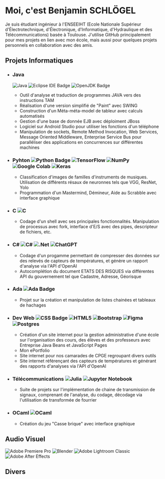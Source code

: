 # Moi, c'est Benjamin SCHLÖGEL

Je suis étudiant ingénieur à l'ENSEEIHT (Ecole Nationale Supérieur d'Électrotechnique, d'Électronique, d'Informatique, d'Hydraulique et des Télécommunications) basée à Toulouse. J'utilise GitHub principalement pour mes projets en lien avec mon école, mais aussi pour quelques projets personnels en collaboration avec des amis.

## Projets Informatiques

- ### Java
  ![Java](https://img.shields.io/badge/java-%23ED8B00.svg?style=for-the-badge&logo=openjdk&logoColor=white) ![Eclipse IDE Badge](https://img.shields.io/badge/Eclipse%20IDE-2C2255?logo=eclipseide&logoColor=fff&style=for-the-badge) ![OpenJDK Badge](https://img.shields.io/badge/OpenJDK-000?logo=openjdk&logoColor=fff&style=for-the-badge)
  - Outil d'analyse et traduction de programmes JAVA vers des instructions TAM
  - Réalisation d'une version simplifié de "Paint" avec SWING
  - Construction d'un Méta-méta-model de tableur avec calculs automatisés 
  - Gestion d'une base de donnée EJB avec déploiment JBoss
  - Logiciel sur Android Studio pour utiliser les fonctions d'un téléphone
  - Manipulation de sockets, Remote Method Invocation, Web Services, Message Oriented Middleware, Enterprise Service Bus pour paralléliser des applications en concurrences sur différentes machines

- ### Pyhton ![Python Badge](https://img.shields.io/badge/Python-3776AB?logo=python&logoColor=fff&style=for-the-badge) ![TensorFlow](https://img.shields.io/badge/TensorFlow-%23FF6F00.svg?style=for-the-badge&logo=TensorFlow&logoColor=white) ![NumPy](https://img.shields.io/badge/numpy-%23013243.svg?style=for-the-badge&logo=numpy&logoColor=white) ![Google Colab](https://img.shields.io/badge/Google%20Colab-%23F9A825.svg?style=for-the-badge&logo=googlecolab&logoColor=white) ![Keras](https://img.shields.io/badge/Keras-%23D00000.svg?style=for-the-badge&logo=Keras&logoColor=white)
  - Classification d'images de familles d'instruments de musiques. Utilisation de différents résaux de neuronnes tels que VGG, ResNet, Yolo
  - Programmation d'un Mastermind, Démineur, Aide au Scrabble avec interface graphique

- ### C ![C](https://img.shields.io/badge/c-%2300599C.svg?style=for-the-badge&logo=c&logoColor=white)
  - Codage d'un shell avec ses principales fonctionnalités. Manipulation de processus avec fork, interface d'E/S avec des pipes, descripteur de fichiers, etc.

- ### C# ![C#](https://img.shields.io/badge/c%23-%23239120.svg?style=for-the-badge&logo=csharp&logoColor=white) ![.Net](https://img.shields.io/badge/.NET-5C2D91?style=for-the-badge&logo=.net&logoColor=white) ![ChatGPT](https://img.shields.io/badge/chatGPT-74aa9c?style=for-the-badge&logo=openai&logoColor=white) 
  - Codage d'un progamme permettant de compresser des données sur des relevés de capteurs de températures, et génère un rapport d'analyse via l'API d'OpenAI
  - Autocomplétion du document ETATS DES RISQUES via différentes API du gouvernement tel que Cadastre, Adresse, Géorisque
 
- ### Ada ![Ada Badge](https://img.shields.io/badge/Ada-000?logo=ada&logoColor=fff&style=for-the-badge)
  - Projet sur la création et manipulation de listes chainées et tableaux de hachages

- ### Dev Web ![CSS Badge](https://img.shields.io/badge/CSS-639?logo=css&logoColor=fff&style=for-the-badge) ![HTML5](https://img.shields.io/badge/html5-%23E34F26.svg?style=for-the-badge&logo=html5&logoColor=white) ![Bootstrap](https://img.shields.io/badge/bootstrap-%238511FA.svg?style=for-the-badge&logo=bootstrap&logoColor=white) ![Figma](https://img.shields.io/badge/figma-%23F24E1E.svg?style=for-the-badge&logo=figma&logoColor=white) ![Postgres](https://img.shields.io/badge/postgres-%23316192.svg?style=for-the-badge&logo=postgresql&logoColor=white)
  - Création d'un site internet pour la gestion administrative d'une école sur l'organisation des cours, des élèves et des professeurs avec Entreprise Java Beans et JavaScript Pages
  - Mon ePortfolio
  - Site internet pour nos camarades de CPGE regroupant divers outils
  - Site internet référençant des capteurs de températures et générant des rapports d'analyses via l'API d'OpenAI

- ### Télécommunications ![Julia](https://img.shields.io/badge/-Julia-9558B2?style=for-the-badge&logo=julia&logoColor=white) ![Jupyter Notebook](https://img.shields.io/badge/jupyter-%23FA0F00.svg?style=for-the-badge&logo=jupyter&logoColor=white)
  - Suite de projets sur l'implémentation de chaine de transmission de signaux, comprenant de l'analyse, du codage, décodage via l'utilisation de transformée de fourrier

- ### OCaml ![OCaml](https://img.shields.io/badge/OCaml-%23E98407.svg?style=for-the-badge&logo=ocaml&logoColor=white)
  - Création du jeu "Casse brique" avec interface graphique


## Audio Visuel

 ![Adobe Premiere Pro](https://img.shields.io/badge/Adobe%20Premiere%20Pro-9999FF.svg?style=for-the-badge&logo=Adobe%20Premiere%20Pro&logoColor=white) ![Blender](https://img.shields.io/badge/blender-%23F5792A.svg?style=for-the-badge&logo=blender&logoColor=white)  ![Adobe Lightroom Classic](https://img.shields.io/badge/Adobe%20Lightroom%20Classic-31A8FF.svg?style=for-the-badge&logo=Adobe%20Lightroom%20Classic&logoColor=white) ![Adobe After Effects](https://img.shields.io/badge/Adobe%20After%20Effects-9999FF.svg?style=for-the-badge&logo=Adobe%20After%20Effects&logoColor=white) 

## Divers


